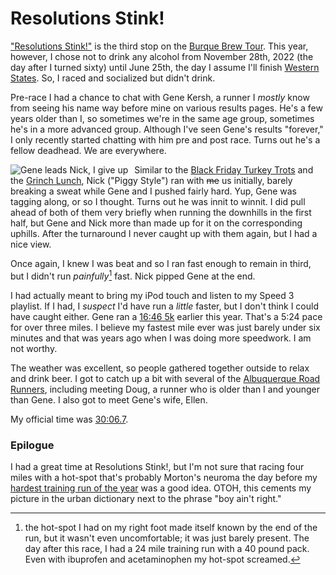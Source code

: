 # Resolutions Stink!

["Resolutions Stink!"](3281713308711524) is the
third stop on the [Burque Brew
Tour](https://www.abqroadrunners.com/burque-brewery-tour.html). This
year, however, I chose not to drink any alcohol from November 28th,
2022 (the day after I turned sixty) until June 25th, the day I assume
I'll finish [Western States](https://www.wser.org/). So, I raced and
socialized but didn't drink.

Pre-race I had a chance to chat with Gene Kersh, a runner I _mostly_ know
from seeing his name way before mine on various results pages.  He's a few
years older than I, so sometimes we're in the same age group, sometimes
he's in a more advanced group. Although I've seen Gene's results "forever,"
I only recently started chatting with him pre and post race.  Turns out
he's a fellow deadhead.  We are everywhere.

<img src="https://www.abqroadrunners.com/uploads/6/7/7/6/6776981/canteen-8_orig.jpg"
     title="Gene leads Nick; I give up"
     alt="Gene leads Nick, I give up"
     style="float: left; margin-right: 10px;" />


Similar to the [Black Friday Turkey Trots](../2022/black_friday.md)
and the [Grinch Lunch](../2022/grinch_lunch.md), Nick ("Piggy Style")
ran with ~~me~~ us initially, barely breaking a sweat while Gene and I
pushed fairly hard.  Yup, Gene was tagging along, or so I thought.
Turns out he was innit to winnit.  I did pull ahead of both of them
very briefly when running the downhills in the first half, but Gene
and Nick more than made up for it on the corresponding uphills. After
the turnaround I never caught up with them again, but I had a nice
view.

Once again, I knew I was beat and so I ran fast enough to remain in
third, but I didn't run _painfully_[^1] fast.  Nick pipped Gene at the end.

I had actually meant to bring my iPod touch and listen to my Speed 3
playlist.  If I had, I _suspect_ I'd have run a _little_ faster, but I
don't think I could have caught either.  Gene ran a [16:46
5k](https://runsignup.com/Race/Results/140087/IndividualResult/bSdZ?resultSetId=362701#U42660677)
earlier this year.  That's a 5:24 pace for over three miles. I believe
my fastest mile ever was just barely under six minutes and that was years
ago when I was doing more speedwork.  I am not worthy.

The weather was excellent, so people gathered together outside to
relax and drink beer. I got to catch up a bit with several of the
[Albuquerque Road Runners](https://www.abqroadrunners.com/), including
meeting Doug, a runner who is older than I and younger than Gene.  I
also got to meet Gene's wife, Ellen.

My official time was [30:06.7](https://www.webscorer.com/racedetails?raceid=303794&did=366246).

### Epilogue

I had a great time at Resolutions Stink!, but I'm not sure that racing
four miles with a hot-spot that's probably Morton's neuroma the day
before my [hardest training run of the
year](https://www.strava.com/activities/8473162718) was a good idea.
OTOH, this cements my picture in the urban dictionary next to the
phrase "boy ain't right."

[^1]: the hot-spot I had on my right foot made itself known by the end
of the run, but it wasn't even uncomfortable; it was just barely
present.  The day after this race, I had a 24 mile training run with a 40 pound
pack.  Even with ibuprofen and acetaminophen my hot-spot screamed.

